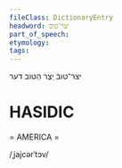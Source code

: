 ```yaml
---
fileClass: DictionaryEntry
headword: יצר־טובֿ
part_of_speech: 
etymology: 
tags: 
---
```

יצר־טובֿ
יֵצֶר הַטּוֹב
דער

HASIDIC
=======
= AMERICA = 

/ˌjajcərˈtɔv/